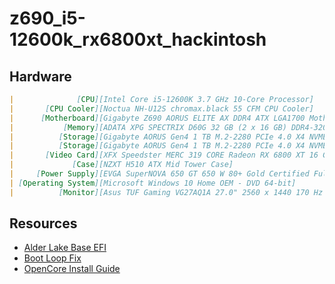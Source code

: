 # z690_i5-12600k_rx6800xt_hackintosh

## Hardware

```md
|              [CPU][Intel Core i5-12600K 3.7 GHz 10-Core Processor]
|       [CPU Cooler][Noctua NH-U12S chromax.black 55 CFM CPU Cooler]
|      [Motherboard][Gigabyte Z690 AORUS ELITE AX DDR4 ATX LGA1700 Motherboard]
|           [Memory][ADATA XPG SPECTRIX D60G 32 GB (2 x 16 GB) DDR4-3200 CL16 Memory]
|          [Storage][Gigabyte AORUS Gen4 1 TB M.2-2280 PCIe 4.0 X4 NVME Solid State Drive]
|          [Storage][Gigabyte AORUS Gen4 1 TB M.2-2280 PCIe 4.0 X4 NVME Solid State Drive]
|       [Video Card][XFX Speedster MERC 319 CORE Radeon RX 6800 XT 16 GB Video Card]
|             [Case][NZXT H510 ATX Mid Tower Case]
|     [Power Supply][EVGA SuperNOVA 650 GT 650 W 80+ Gold Certified Fully Modular ATX Power Supply]
| [Operating System][Microsoft Windows 10 Home OEM - DVD 64-bit]
|          [Monitor][Asus TUF Gaming VG27AQ1A 27.0" 2560 x 1440 170 Hz Monitor]
```

## Resources
- [Alder Lake Base EFI](https://github.com/luchina-gabriel/BASE-EFI-INTEL-DESKTOP-12THGEN-ALDER-LAKE-PUBLIC)
- [Boot Loop Fix](https://www.reddit.com/r/hackintosh/comments/pwybqo/boot_loop_into_recovery_with_1015_installer_and/)
- [OpenCore Install Guide](https://dortania.github.io/OpenCore-Install-Guide/)
